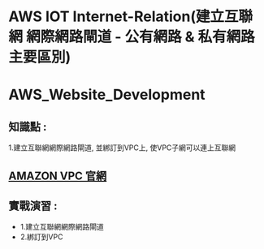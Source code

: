 #  AWS IOT Internet-Relation(建立互聯網 網際網路閘道 - 公有網路 & 私有網路主要區別)
AWS_Website_Development
==============================

## 知識點 : 

1.建立互聯網網際網路閘道, 並綁訂到VPC上, 使VPC子網可以連上互聯網


## [AMAZON VPC 官網](https://docs.aws.amazon.com/zh_tw/vpc/latest/userguide/VPC_Internet_Gateway.html "VPC 和子網路")

## 實戰演習 :

+ 1.建立互聯網網際網路閘道
+ 2.綁訂到VPC
